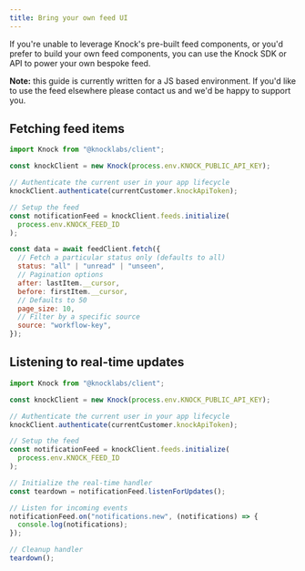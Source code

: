 ```yaml
---
title: Bring your own feed UI
---
```


If you're unable to leverage Knock's pre-built feed components, or you'd prefer to build your own feed components, you can use the Knock SDK or API to power your own bespoke feed.

**Note:** this guide is currently written for a JS based environment. If you'd like to use the feed
elsewhere please contact us and we'd be happy to support you.

## Fetching feed items

```js
import Knock from "@knocklabs/client";

const knockClient = new Knock(process.env.KNOCK_PUBLIC_API_KEY);

// Authenticate the current user in your app lifecycle
knockClient.authenticate(currentCustomer.knockApiToken);

// Setup the feed
const notificationFeed = knockClient.feeds.initialize(
  process.env.KNOCK_FEED_ID
);

const data = await feedClient.fetch({
  // Fetch a particular status only (defaults to all)
  status: "all" | "unread" | "unseen",
  // Pagination options
  after: lastItem.__cursor,
  before: firstItem.__cursor,
  // Defaults to 50
  page_size: 10,
  // Filter by a specific source
  source: "workflow-key",
});
```

## Listening to real-time updates

```js
import Knock from "@knocklabs/client";

const knockClient = new Knock(process.env.KNOCK_PUBLIC_API_KEY);

// Authenticate the current user in your app lifecycle
knockClient.authenticate(currentCustomer.knockApiToken);

// Setup the feed
const notificationFeed = knockClient.feeds.initialize(
  process.env.KNOCK_FEED_ID
);

// Initialize the real-time handler
const teardown = notificationFeed.listenForUpdates();

// Listen for incoming events
notificationFeed.on("notifications.new", (notifications) => {
  console.log(notifications);
});

// Cleanup handler
teardown();
```
